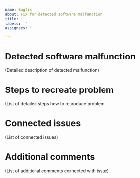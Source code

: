 ```yaml
---
name: Bugfix
about: Fix for detected software malfunction
title: ''
labels: ''
assignees: ''

---
```


# Detected software malfunction

(Detailed description of detected malfunction)

# Steps to recreate problem

(List of detailed steps how to reproduce problem)

# Connected issues

(List of connected issues)

# Additional comments

(List of additional comments connected with issue)
